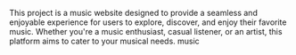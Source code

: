 This project is a music website designed to provide a seamless and enjoyable experience for users to explore, discover, and enjoy their favorite music. Whether you're a music enthusiast, casual listener, or an artist, this platform aims to cater to your musical needs.
music
